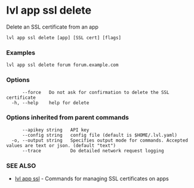 # lvl app ssl delete

Delete an SSL certificate from an app

```
lvl app ssl delete [app] [SSL cert] [flags]
```

### Examples

```
lvl app ssl delete forum forum.example.com
```

### Options

```
      --force   Do not ask for confirmation to delete the SSL certificate
  -h, --help    help for delete
```

### Options inherited from parent commands

```
      --apikey string   API key
      --config string   config file (default is $HOME/.lvl.yaml)
  -o, --output string   Specifies output mode for commands. Accepted values are text or json. (default "text")
      --trace           Do detailed network request logging
```

### SEE ALSO

* [lvl app ssl](lvl_app_ssl.md)	 - Commands for managing SSL certificates on apps

